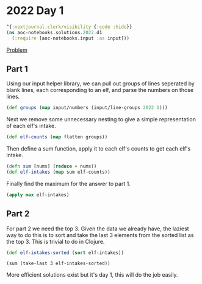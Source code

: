 # 2022 Day 1

```clojure
^{:nextjournal.clerk/visibility {:code :hide}}
(ns aoc-notebooks.solutions.2022.d1
  (:require [aoc-notebooks.input :as input]))
```

[Problem](https://adventofcode.com/2022/day/1)

## Part 1

Using our input helper library, we can pull out groups of lines seperated by blank lines, each corresponding to an elf, and parse the numbers on those lines.

```clojure
(def groups (map input/numbers (input/line-groups 2022 1)))
```

Next we remove some unnecessary nesting to give a simple representation of each elf's intake.

```clojure
(def elf-counts (map flatten groups))
```

Then define a sum function, apply it to each elf's counts to get each elf's intake.

```clojure
(defn sum [nums] (reduce + nums))
(def elf-intakes (map sum elf-counts))
```

Finally find the maximum for the answer to part 1.

```clojure
(apply max elf-intakes)
```

## Part 2

For part 2 we need the top 3. Given the data we already have, the laziest way to do this is to sort and take the last 3 elements from the sorted list as the top 3.
This is trivial to do in Clojure.

```clojure
(def elf-intakes-sorted (sort elf-intakes))
```

```
(sum (take-last 3 elf-intakes-sorted))
```

More efficient solutions exist but it's day 1, this will do the job easily.
